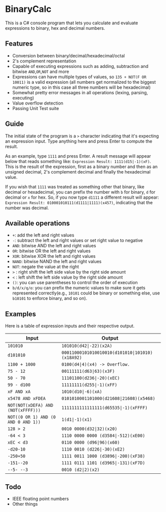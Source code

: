 # BinaryCalc

This is a C# console program that lets you calculate and evaluate expressions to binary, hex and decimal numbers.

## Features

- Conversion between binary/decimal/hexadecimal/octal
- 2's complement representation
- Capable of executing expressions such as adding, subtraction and bitwise `AND`,`OR`,`NOT` and more
- Expressions can have multiple types of values, so `135 + NOT(F OR 10011)` is a valid expression (all numbers get normalized to the biggest numeric type, so in this case all three numbers will be hexadecimal)
- Somewhat pretty error messages in all operations (lexing, parsing, executing)
- Value overflow detection
- Passing Unit Test suite

## Guide

The initial state of the program is a `>` character indicating that it's expecting an expression input. Type anything here and press Enter to compute the result.

As an example, type `1111` and press Enter. A result message will appear below that reads something like: `Expression Result: 1111(d15|-1)(xF)`. This is the result of the expression, first as a binary number and then as an unsigned decimal, 2's complement decimal and finally the hexadecimal value.

If you wish that `1111` was treated as something other that binary, like decimal or hexadecimal, you can prefix the number with `b` for binary, `d` for decimal or `x` for hex. So, if you now type `d1111` a different result will appear: `Expression Result: 010001010111(d1111|1111)(x457)`, indicating that the number was decimal.

## Available operations

- `+`: add the left and right values
- `-`: subtract the left and right values or set right value to negative
- `AND`: bitwise AND the left and right values
- `OR`: bitwise OR the left and right values
- `XOR`: bitwise XOR the left and right values
- `NAND`: bitwise NAND the left and right values
- `NOT`: negate the value at the right
- `>` : right shift the left side value by the right side amount
- `<` : left shift the left side value by the right side amount
- `()`: you can use parentheses to control the order of execution
- `b/d/x/q/o`: you can prefix the numeric values to make sure it gets represented correctly(e.g., `10101` could be binary or something else, use `b10101` to enforce binary, and so on).

## Examples

Here is a table of expression inputs and their respective output.

| Input                               | Output                                          |
|-------------------------------------|-------------------------------------------------|
| `101010`                            | `101010(d42\|-22)(x2A)`                         |
| `d101010`                           | `00011000101010010010(d101010\|101010)(x18A92)` |
| `1100 + 1000`                       | `0100(d4\|4)(x4) -> Overflow.`                  |
| `75 - 12`                           | `00111111(d63\|63)(x3F)`                        |
| `50 - 70`                           | `11101100(d236\|-20)(xEC)`                      |
| `99 - d100`                         | `11111111(d255\|-1)(xFF)`                       |
| `xF AND xA`                         | `1010(d10\|-6)(xA)`                             |
| `x5478 AND xFDEA`                   | `0101010001101000(d21608\|21608)(x5468)`        |
| `NOT(NOT(xDEFA) AND (NOT(xFFFF)))`  | `1111111111111111(d65535\|-1)(xFFFF)`           |
| `NOT((0 OR 1) AND (0 AND 0 AND 1))` | `1(d1\|-1)(x1)`                                 |
| `128 > 2`                           | `0010 0000(d32\|32)(x20)`                       |
| `-64 < 3`                           | `1110 0000 0000 (d3584\|-512)(xE00)`            |
| `xEC < d3`                           | `0110 0000 (d96\|96)(x60)`                     |
| `-d20-10`                           | `1110 0010 (d226\|-30)(xE2)`                    |
| `-250+50`                           | `1111 0011 1000 (d3896\|-200)(xF38)`            |
| `-151--20`                          | `1111 0111 1101 (d3965\|-131)(xF7D)`            |
| `--5- --3`                          | `0010 (d2\|2)(x2)`                              |

## Todo

- IEEE floating point numbers
- Other things
